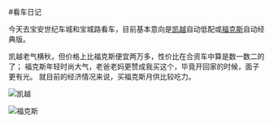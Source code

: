 #看车日记

今天去宝安世纪车城和宝城路看车，目前基本意向是[凯越](http://www.autohome.com.cn/875/)自动低配或[福克斯](http://www.autohome.com.cn/364/)自动经典版。

凯越老气横秋，但价格上比福克斯便宜两万多，性价比在合资车中算是数一数二的了；
福克斯年轻时尚大气，老爸老妈更赞成我买这个，毕竟开回家的时候，面子更有光。
就目前的经济情况来说，买福克斯月供比较吃力。

![凯越](http://car0.autoimg.cn/upload/2013/2/19/u_2013021918003653281.jpg)


![福克斯](http://car0.autoimg.cn/upload/2013/2/25/u_201302251823083624136.jpg)



